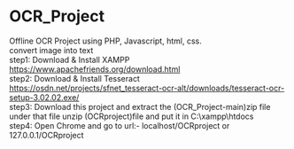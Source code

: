 # OCR_Project
Offline OCR Project using PHP, Javascript, html, css.<br>
convert image into text<br>
step1: Download & Install XAMPP https://www.apachefriends.org/download.html<br>
step2: Download & Install Tesseract https://osdn.net/projects/sfnet_tesseract-ocr-alt/downloads/tesseract-ocr-setup-3.02.02.exe/<br>
step3: Download this project and extract the (OCR_Project-main)zip file under that file unzip (OCRproject)file and put it in C:\xampp\htdocs<br>
step4: Open Chrome and go to url:- localhost/OCRproject or 127.0.0.1/OCRproject<br>
